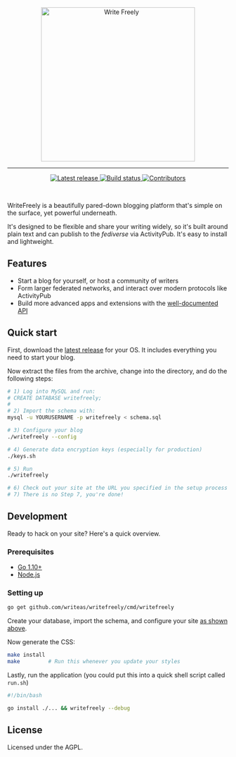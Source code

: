 &nbsp;
<p align="center">
	<a href="https://writefreely.org"><img src="https://writefreely.org/writefreely.svg" width="350px" alt="Write Freely" /></a>
</p>
<hr />
<p align="center">
	<a href="https://github.com/writeas/writefreely/releases/">
		<img src="https://img.shields.io/github/release/writeas/writefreely.svg" alt="Latest release" />
	</a>
	<a href="https://travis-ci.org/writeas/writefreely">
		<img src="https://travis-ci.org/writeas/writefreely.svg?branch=develop" alt="Build status" />
	</a>
	<a href="https://github.com/writeas/writefreely/contributors/">
		<img src="https://img.shields.io/github/contributors/writeas/writefreely.svg" alt="Contributors" />
	</a>
</p>
&nbsp;

WriteFreely is a beautifully pared-down blogging platform that's simple on the surface, yet powerful underneath.

It's designed to be flexible and share your writing widely, so it's built around plain text and can publish to the _fediverse_ via ActivityPub. It's easy to install and lightweight.

## Features

* Start a blog for yourself, or host a community of writers
* Form larger federated networks, and interact over modern protocols like ActivityPub
* Build more advanced apps and extensions with the [well-documented API](https://developers.write.as/docs/api/)

## Quick start

First, download the [latest release](https://github.com/writeas/writefreely/releases/latest) for your OS. It includes everything you need to start your blog.

Now extract the files from the archive, change into the directory, and do the following steps:

```bash
# 1) Log into MySQL and run:
# CREATE DATABASE writefreely;
#
# 2) Import the schema with:
mysql -u YOURUSERNAME -p writefreely < schema.sql

# 3) Configure your blog
./writefreely --config

# 4) Generate data encryption keys (especially for production)
./keys.sh

# 5) Run
./writefreely

# 6) Check out your site at the URL you specified in the setup process
# 7) There is no Step 7, you're done!
```

## Development

Ready to hack on your site? Here's a quick overview.

### Prerequisites

* [Go 1.10+](https://golang.org/dl/)
* [Node.js](https://nodejs.org/en/download/)

### Setting up

```bash
go get github.com/writeas/writefreely/cmd/writefreely
```

Create your database, import the schema, and configure your site [as shown above](#quick-start).

Now generate the CSS:

```bash
make install
make         # Run this whenever you update your styles
```

Lastly, run the application (you could put this into a quick shell script called `run.sh`)

```bash
#!/bin/bash

go install ./... && writefreely --debug
```

## License

Licensed under the AGPL.
